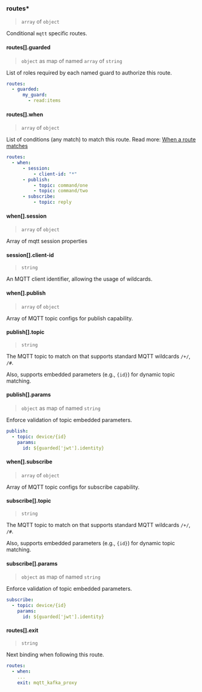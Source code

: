 ### routes\*

> `array` of `object`

Conditional `mqtt` specific routes.

#### routes[].guarded

> `object` as map of named `array` of `string`

List of roles required by each named guard to authorize this route.

```yaml
routes:
  - guarded:
      my_guard:
        - read:items
```

#### routes[].when

> `array` of `object`

List of conditions (any match) to match this route.
Read more: [When a route matches](/concepts/protocol/README.md#route-matches)

```yaml
routes:
  - when:
      - session:
          - client-id: "*"
      - publish:
          - topic: command/one
          - topic: command/two
      - subscribe:
          - topic: reply
```

#### when[].session

> `array` of `object`

Array of mqtt session properties

#### session[].client-id

> `string`

An MQTT client identifier, allowing the usage of wildcards.

#### when[].publish

> `array` of `object`

Array of MQTT topic configs for publish capability.

#### publish[].topic

> `string`

The MQTT topic to match on that supports standard MQTT wildcards `/+/`, `/#`.

Also, supports embedded parameters (e.g., `{id}`) for dynamic topic matching.

#### publish[].params

> `object` as map of named `string`

Enforce validation of topic embedded parameters.

```yaml
publish:
  - topic: device/{id}
    params:
      id: ${guarded['jwt'].identity}
```

#### when[].subscribe

> `array` of `object`

Array of MQTT topic configs for subscribe capability.

#### subscribe[].topic

> `string`

The MQTT topic to match on that supports standard MQTT wildcards `/+/`, `/#`.

Also, supports embedded parameters (e.g., `{id}`) for dynamic topic matching.

#### subscribe[].params

> `object` as map of named `string`

Enforce validation of topic embedded parameters.

```yaml
subscribe:
  - topic: device/{id}
    params:
      id: ${guarded['jwt'].identity}
```

#### routes[].exit

> `string`

Next binding when following this route.

```yaml
routes:
  - when:
    ...
    exit: mqtt_kafka_proxy
```
